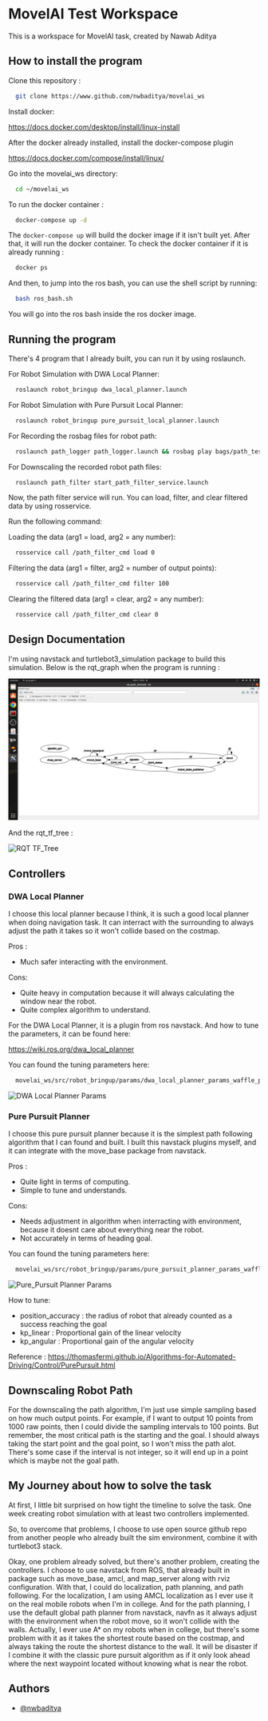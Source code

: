 
# MovelAI Test Workspace

This is a workspace for MovelAI task, created by Nawab Aditya


## How to install the program

Clone this repository :

```bash
  git clone https://www.github.com/nwbaditya/movelai_ws
```
Install docker:

https://docs.docker.com/desktop/install/linux-install

After the docker already installed, install the docker-compose plugin

https://docs.docker.com/compose/install/linux/

Go into the movelai_ws directory:
```bash
  cd ~/movelai_ws
```

To run the docker container :

```bash
  docker-compose up -d
```
The `docker-compose up` will build the docker image if it isn't built yet. After that, it will run the docker container.
To check the docker container if it is already running :

```bash
  docker ps
```
And then, to jump into the ros bash, you can use the shell script by running:

```bash
  bash ros_bash.sh
```
You will go into the ros bash inside the ros docker image.

## Running the program

There's 4 program that I already built, you can run it by using roslaunch.

For Robot Simulation with DWA Local Planner:

```bash
  roslaunch robot_bringup dwa_local_planner.launch
```

For Robot Simulation with Pure Pursuit Local Planner:

```bash
  roslaunch robot_bringup pure_pursuit_local_planner.launch
```

For Recording the rosbag files for robot path:

```bash
  roslaunch path_logger path_logger.launch && rosbag play bags/path_test.bag
```

For Downscaling the recorded robot path files:

```bash
  roslaunch path_filter start_path_filter_service.launch
```
Now, the path filter service will run. You can load, filter, and clear filtered data by using rosservice.

Run the following command:

Loading the data (arg1 = load, arg2 = any number):

```bash
  rosservice call /path_filter_cmd load 0
```

Filtering the data (arg1 = filter, arg2 = number of output points):
```bash
  rosservice call /path_filter_cmd filter 100
```

Clearing the filtered data (arg1 = clear, arg2 = any number):
```bash
  rosservice call /path_filter_cmd clear 0
```

## Design Documentation

I'm using navstack and turtlebot3_simulation package to build this simulation.
Below is the rqt_graph when the program is running :

![RQT Graph](https://raw.githubusercontent.com/nwbaditya/movelai_ws/main/image/rqt_graph.png)

And the rqt_tf_tree :

![RQT TF_Tree](https://raw.githubusercontent.com/nwbaditya/movelai_ws/main/image/rqt__tf_tree.png)

## Controllers

### DWA Local Planner

I choose this local planner because I think, it is such a good local planner when doing navigation task. It can
interract with the surrounding to always adjust the path it takes so it won't collide based on the costmap.

Pros :
- Much safer interacting with the environment.

Cons:
- Quite heavy in computation because it will always calculating the window near the robot.
- Quite complex algorithm to understand.

For the DWA Local Planner, it is a plugin from ros navstack. And how to tune the parameters, it can be found here:

https://wiki.ros.org/dwa_local_planner

You can found the tuning parameters here:

```bash
  movelai_ws/src/robot_bringup/params/dwa_local_planner_params_waffle_pi.yaml
```
![DWA Local Planner Params](https://raw.githubusercontent.com/nwbaditya/movelai_ws/main/image/dwa_local_planner_params.png)

### Pure Pursuit Planner

I choose this pure pursuit planner because it is the simplest path following algorithm that I can found and built. I built this navstack plugins myself,
and it can integrate with the move_base package from navstack.

Pros :
- Quite light in terms of computing.
- Simple to tune and understands.

Cons:
- Needs adjustment in algorithm when interracting with environment, because it doesnt care about everything near the robot.
- Not accurately in terms of heading goal.

You can found the tuning parameters here:

```bash
  movelai_ws/src/robot_bringup/params/pure_pursuit_planner_params_waffle_pi.yaml
```
![Pure_Pursuit Planner Params](https://raw.githubusercontent.com/nwbaditya/movelai_ws/main/image/dwa_local_planner_params.png)

How to tune:
- position_accuracy : the radius of robot that already counted as a success reaching the goal
- kp_linear : Proportional gain of the linear velocity
- kp_angular : Proportional gain of the angular velocity

Reference : https://thomasfermi.github.io/Algorithms-for-Automated-Driving/Control/PurePursuit.html

## Downscaling Robot Path
For the downscaling the path algorithm, I'm just use simple sampling based on how much output points. For example, if I want to output 10 points from
1000 raw points, then I could divide the sampling intervals to 100 points. But remember, the most critical path is the starting and the goal. I should always
taking the start point and the goal point, so I won't miss the path alot. There's some case if the interval is not integer, so it will end up in a point which
is maybe not the goal path.


## My Journey about how to solve the task

At first, I little bit surprised on how tight the timeline to solve the task. One week creating robot simulation with at least two controllers implemented.

So, to overcome that problems, I choose to use open source github repo from another people who already built the sim environment, combine it with turtlebot3 stack.

Okay, one problem already solved, but there's another problem, creating the controllers. I choose to use navstack from ROS, that already built in package such as move_base, 
amcl, and map_server along with rviz configuration. With that, I could do localization, path planning, and path following. For the localization, I am using AMCL localization as 
I ever use it on the real mobile robots when I'm in college. And for the path planning, I use the default global path planner from navstack, navfn as it always adjust with the 
environment when the robot move, so it won't collide with the walls. Actually, I ever use A* on my robots when in college, but there's some problem with it as it takes the shortest 
route based on the costmap, and always taking the route the shortest distance to the wall. It will be disaster if I combine it with the classic pure pursuit algorithm as if it only look 
ahead where the next waypoint located without knowing what is near the robot.

## Authors

- [@nwbaditya](https://www.github.com/nwbaditya)

